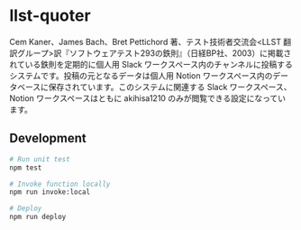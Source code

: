 # llst-quoter

Cem Kaner、James Bach、Bret Pettichord 著、テスト技術者交流会&lt;LLST 翻訳グループ>訳『ソフトウェアテスト293の鉄則』（日経BP社、2003）に掲載されている鉄則を定期的に個人用 Slack ワークスペース内のチャンネルに投稿するシステムです。投稿の元となるデータは個人用 Notion ワークスペース内のデータベースに保存されています。このシステムに関連する Slack ワークスペース、Notion ワークスペースはともに akihisa1210 のみが閲覧できる設定になっています。

## Development

```sh
# Run unit test
npm test

# Invoke function locally
npm run invoke:local

# Deploy
npm run deploy
```
